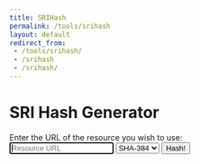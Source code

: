 ```yaml
---
title: SRIHash
permalink: /tools/srihash
layout: default
redirect_from:
 - /tools/srihash/
 - /srihash
 - /srihash/
---
```

<script src="https://arialhamed.github.io/static/js/clipboard.js" defer=""></script>
<script src="https://arialhamed.github.io/static/js/srihash.js" defer=""></script>
<pre id="for-copy" style="display:none;"></pre>
<div id="app" class="container">
    <div class="container" id="sriAppContainer">
        <div id="sri-app">
            <h1>SRI Hash Generator</h1>
            <label for="url">Enter the URL of the resource you wish to use:</label>
            <form id="sri-form" action="#">
                <input id="url" class="form-control" name="url" type="url" value="" placeholder="Resource URL" required="" autofocus="" spellcheck="false">
                <select id="sriHash" type="select">
                    <option value="sha256">SHA-256</option>
                    <option value="sha384" selected="">SHA-384</option>
                    <option value="sha512">SHA-512</option>
                </select>
                <input id="sriSubmit" type="submit" value="Hash!">
            </form>
            <pre id="sri-snippet" name="sriSnippet"></pre>
            <div id="sri-error"></div>
        </div>
    </div>
</div>
